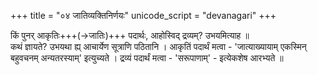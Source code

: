 +++
title = "०४ जातिव्यक्तिनिर्णयः"
unicode_script = "devanagari"
+++

किं पुनर् आकृतिः+++(→जातिः)+++ पदार्थः, आहोस्विद् द्रव्यम्? उभयमित्याह ॥  
कथं ज्ञायते? उभयथा ह्य् आचार्येण सूत्राणि पठितानि । आकृतिं पदार्थं मत्वा  - 'जात्याख्यायाम् एकस्मिन् बहुवचनम् अन्यतरस्याम्' इत्युच्यते । द्रव्यं पदार्थं मत्वा - 'सरूपाणाम्' - इत्येकशेष आरभ्यते ॥

